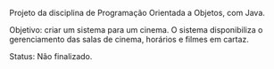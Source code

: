 Projeto da disciplina de Programação Orientada a Objetos, com Java.

Objetivo: criar um sistema para um cinema. O sistema disponibiliza o gerenciamento das salas de cinema, horários e filmes em cartaz.

Status: Não finalizado.
